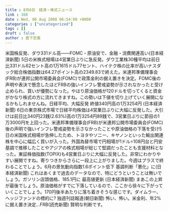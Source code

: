```yaml
---
title : 8月6日　経済・株式ニュース
link : 168
date : Wed, 06 Aug 2008 06:54:00 +0000
categories : ["uncategorized"]
tags : []
draft : false
author : 倉下忠憲
---
```


米国株反発、ダウ331ドル高——FOMC・原油安で、金融・消費関連高い(日本経済新聞) 5日の米株式相場は4営業日ぶりに急反発。ダウ工業株30種平均は前日比331ドル62セント高の1万1615ドル77セント、ハイテク株の比率が高いナスダック総合株価指数は64.27ポイント高の2349.83で終えた。米連邦準備理事会(FRB)が連邦公開市場委員会(FOMC)で政策金利の据え置きを決定。FOMC後の声明や表決で懸念したほどFRBの強いインフレ警戒姿勢が示されなかったと受け止められ、買いが優勢になった。やはり原油価格が120ドルを切ってくると資金がかなり株式の方に流れてきますね。この勢いは下値を切り上げていく展開になるかもしれませんね。日経平均、大幅反発 終値340円高の1万3254円 (日本経済新聞)  6日の東京株式市場で日経平均株価は4営業日ぶりに大幅に反発した。大引けは前日比340円23銭(2.63%)高の1万3254円89銭で、3営業日ぶりに節目の1万3000円を上回った。米連邦準備理事会(FRB)が米連邦公開市場委員会(FOMC)後の声明で強いインフレ警戒姿勢を示さなかったことや原油価格の下落を受け5日の米国株式相場が急伸したため、トヨタやソニー、キヤノンといった輸出関連株を中心に幅広く買いが入った。外国為替市場で円相場が1ドル=108円台と円安基調で推移したことやアジアの株式相場が総じて堅調だったことも支援材料となった。東証株価指数(TOPIX)も4営業日ぶりに大幅に反発した。非常にわかりやすい展開ですね。寄りつきからさらに一段上に上がりました。今週はプラスで終わることでしょう。6月の景気動向指数1.6ポイント低下 基調判断「悪化」に(日本経済新聞) これはあくまで過去のデータなので、特にどうということは無いでしょう。ガソリン店頭価格、185.1円に 最高値更新 (日本経済新聞) まあこの上昇が最後でしょう。原油価格がすでに下落しているので、ここから徐々に下がっていくことでしょう。170円後半あたりに落ち着きそうな感じです。ダイムラー、ヘッジファンドの標的に? 独週刊誌報道(朝日新聞) 怖い、怖い。米金利、年2%に据え置き決定...FRB(読売新聞) 賢明な判断です。

